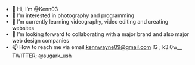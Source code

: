 - 👋 Hi, I’m @Kenn03
- 👀 I’m interested in photography and programming
- 🌱 I’m currently learning videography, video editing and creating websites
- 💞️ I’m looking forward to collaborating with a major brand and also major web design companies
- 📫 How to reach me via email;kennwayne09@gmail.com
                            IG ; k3.0w__
                        TWITTER; @sugark_ush
<!---
Kenn03/Kenn03 is a ✨ special ✨ repository because its `README.md` (this file) appears on your GitHub profile.
You can click the Preview link to take a look at your changes.
--->
